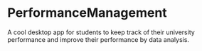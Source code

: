 # PerformanceManagement
A cool desktop app for students to keep track of their university performance and improve their performance by data analysis. 
